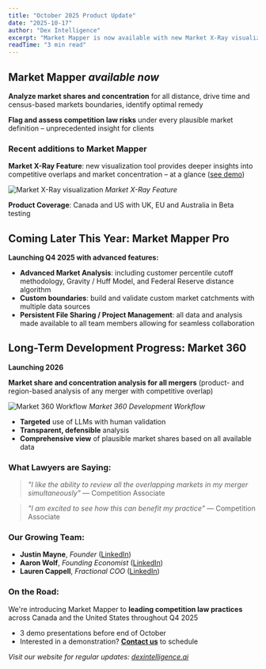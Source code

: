 ```yaml
---
title: "October 2025 Product Update"
date: "2025-10-17"
author: "Dex Intelligence"
excerpt: "Market Mapper is now available with new Market X-Ray visualization, plus updates on Market Mapper Pro and Market 360 development."
readTime: "3 min read"
---
```


## Market Mapper *available now*

**Analyze market shares and concentration** for all distance, drive time and census-based markets boundaries, identify optimal remedy

**Flag and assess competition law risks** under every plausible market definition – unprecedented insight for clients

### Recent additions to Market Mapper

**Market X-Ray Feature**: new visualization tool provides deeper insights into competitive overlaps and market concentration – at a glance ([see demo](/demos/market-xray))

![Market X-Ray visualization](/market-xray-screenshot.png)
*Market X-Ray Feature*

**Product Coverage**: Canada and US with UK, EU and Australia in Beta testing

## Coming Later This Year: Market Mapper Pro

**Launching Q4 2025 with advanced features:**

- **Advanced Market Analysis**: including customer percentile cutoff methodology, Gravity / Huff Model, and Federal Reserve distance algorithm
- **Custom boundaries**: build and validate custom market catchments with multiple data sources
- **Persistent File Sharing / Project Management**: all data and analysis made available to all team members allowing for seamless collaboration

## Long-Term Development Progress: Market 360

**Launching 2026**

**Market share and concentration analysis for all mergers** (product- and region-based analysis of any merger with competitive overlap)

![Market 360 Workflow](/market-360-workflow.png)
*Market 360 Development Workflow*

- **Targeted** use of LLMs with human validation
- **Transparent, defensible** analysis
- **Comprehensive view** of plausible market shares based on all available data

### What Lawyers are Saying:

> *"I like the ability to review all the overlapping markets in my merger simultaneously"*
> — Competition Associate

> *"I am excited to see how this can benefit my practice"*
> — Competition Associate

### Our Growing Team:

- **Justin Mayne**, *Founder* ([LinkedIn](https://www.linkedin.com/in/justinmayne/))
- **Aaron Wolf**, *Founding Economist* ([LinkedIn](https://www.linkedin.com/in/aaronwolf/))
- **Lauren Cappell**, *Fractional COO* ([LinkedIn](https://www.linkedin.com/in/laurencappell/))

### On the Road:

We're introducing Market Mapper to **leading competition law practices** across Canada and the United States throughout Q4 2025

- 3 demo presentations before end of October
- Interested in a demonstration? **[Contact us](/contact)** to schedule


*Visit our website for regular updates: [dexintelligence.ai](https://dexintelligence.ai)*
